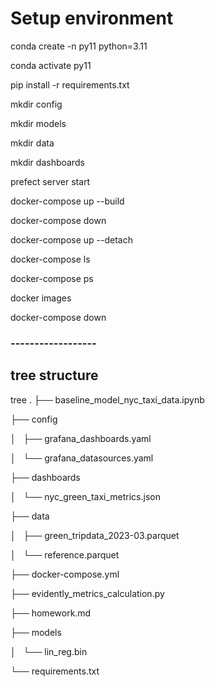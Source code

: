 # Setup environment

conda create -n py11 python=3.11

conda activate py11

pip install -r requirements.txt 

mkdir config

mkdir models

mkdir data

mkdir dashboards

prefect server start

docker-compose up --build

docker-compose down

docker-compose up --detach

docker-compose ls

docker-compose ps

docker images

docker-compose down

### ------------------

## tree structure

tree
.
├── baseline_model_nyc_taxi_data.ipynb

├── config

│   ├── grafana_dashboards.yaml

│   └── grafana_datasources.yaml

├── dashboards

│   └── nyc_green_taxi_metrics.json

├── data

│   ├── green_tripdata_2023-03.parquet

│   └── reference.parquet

├── docker-compose.yml

├── evidently_metrics_calculation.py

├── homework.md

├── models

│   └── lin_reg.bin

└── requirements.txt